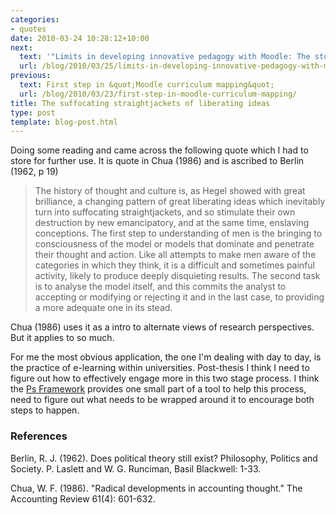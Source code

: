 ```yaml
---
categories:
- quotes
date: 2010-03-24 10:28:12+10:00
next:
  text: '"Limits in developing innovative pedagogy with Moodle: The story of BIM"'
  url: /blog/2010/03/25/limits-in-developing-innovative-pedagogy-with-moodle-the-story-of-bim-2/
previous:
  text: First step in &quot;Moodle curriculum mapping&quot;
  url: /blog/2010/03/23/first-step-in-moodle-curriculum-mapping/
title: The suffocating straightjackets of liberating ideas
type: post
template: blog-post.html
---
```

Doing some reading and came across the following quote which I had to store for further use. It is quote in Chua (1986) and is ascribed to Berlin (1962, p 19)

> The history of thought and culture is, as Hegel showed with great brilliance, a changing pattern of great liberating ideas which inevitably turn into suffocating straightjackets, and so stimulate their own destruction by new emancipatory, and at the same time, enslaving conceptions. The first step to understanding of men is the bringing to consciousness of the model or models that dominate and penetrate their thought and action. Like all attempts to make men aware of the categories in which they think, it is a difficult and sometimes painful activity, likely to produce deeply disquieting results. The second task is to analyse the model itself, and this commits the analyst to accepting or modifying or rejecting it and in the last case, to providing a more adequate one in its stead.

Chua (1986) uses it as a intro to alternate views of research perspectives. But it applies to so much.

For me the most obvious application, the one I'm dealing with day to day, is the practice of e-learning within universities. Post-thesis I think I need to figure out how to effectively engage more in this two stage process. I think the [Ps Framework](/blog/publications/the-ps-framework-mapping-the-landscape-for-the-plescquni-project/) provides one small part of a tool to help this process, need to figure out what needs to be wrapped around it to encourage both steps to happen.

### References

Berlin, R. J. (1962). Does political theory still exist? Philosophy, Politics and Society. P. Laslett and W. G. Runciman, Basil Blackwell: 1-33.

Chua, W. F. (1986). "Radical developments in accounting thought." The Accounting Review 61(4): 601-632.